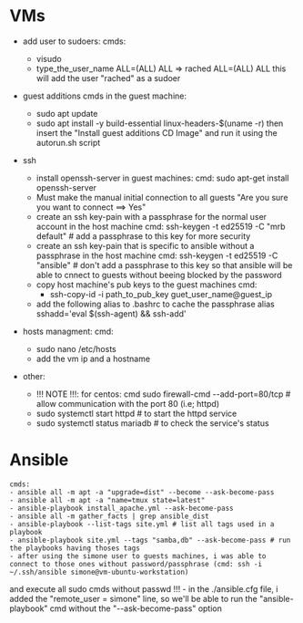 # VMs
 * add user to sudoers:
	cmds:
	- visudo
	- type_the_user_name ALL=(ALL) ALL
		=> rached ALL=(ALL) ALL this will add the user "rached" as a sudoer

 * guest additions
	cmds in the guest machine:
	- sudo apt update
	- sudo apt install -y build-essential linux-headers-$(uname -r)
	then insert the "Install guest additions CD Image" and run it using the autorun.sh script
 * ssh
	* install openssh-server in guest machines:
	cmd: sudo apt-get install openssh-server
	* Must make the manual initial connection to all guests "Are you sure you want to connect ==> Yes"
	* create an ssh key-pain with a passphrase for the normal user account in the host machine
	 cmd: ssh-keygen -t ed25519 -C "mrb default" # add a passphrase to this key for more security
	* create an ssh key-pain that is specific to ansible without a passphrase in the host machine
	 cmd: ssh-keygen -t ed25519 -C "ansible" # don't add a passphrase to this key so that ansible will be able to cnnect to guests without beeing blocked by the password
	* copy host machine's pub keys to the guest machines
	cmd:
	  - ssh-copy-id -i path_to_pub_key guet_user_name@guest_ip
	* add the following alias to .bashrc to cache the passphrase
	  alias sshadd='eval $(ssh-agent) && ssh-add'
 * hosts managment:
	cmd: 
	  - sudo nano /etc/hosts  
	  - add the vm ip  and a hostname
 * other:
	  - !!! NOTE !!!:  for centos: cmd sudo firewall-cmd --add-port=80/tcp # allow communication with the port 80 (i.e; httpd)
	  - sudo systemctl start httpd # to start the httpd service
	  - sudo systemctl status mariadb # to check the service's status

# Ansible
    cmds:
	- ansible all -m apt -a "upgrade=dist" --become --ask-become-pass
	- ansible all -m apt -a "name=tmux state=latest"
	- ansible-playbook install_apache.yml --ask-become-pass
	- ansible all -m gather_facts | grep ansible_dist
	- ansible-playbook --list-tags site.yml # list all tags used in a playbook
	- ansible-playbook site.yml --tags "samba,db" --ask-become-pass # run the playbooks having thoses tags
	- after using the simone user to guests machines, i was able to connect to those ones without password/passphrase (cmd: ssh -i ~/.ssh/ansible simone@vm-ubuntu-workstation)
and execute all sudo cmds without passwd !!!
	- in the ./ansible.cfg file, i added the "remote_user = simone" line, so we'll be able to run the "ansible-playbook" cmd without the "--ask-become-pass" option
